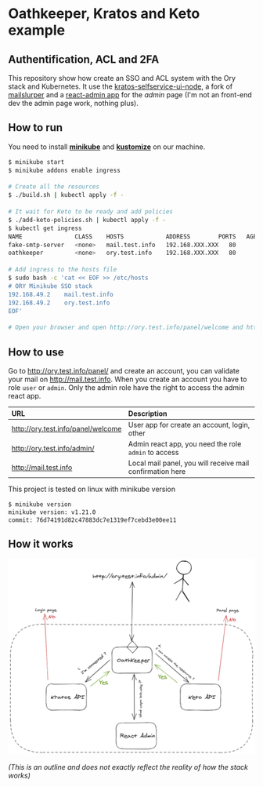 # Oathkeeper, Kratos and Keto example
## Authentification, ACL and 2FA

This repository show how create an SSO and ACL system with the Ory stack and Kubernetes.
It use the [kratos-selfservice-ui-node](https://github.com/ory/kratos-selfservice-ui-node), a fork of [mailslurper](https://github.com/pngouin/mailslurper) and a [react-admin app](https://github.com/pngouin/react-admin-ory) for the *admin* page (I'm not an front-end dev the admin page work, nothing plus).


## How to run

You need to install **[minikube](https://minikube.sigs.k8s.io/docs/start/)** and **[kustomize](https://kubernetes-sigs.github.io/kustomize/installation/)** on our machine.

```bash
$ minikube start
$ minikube addons enable ingress

# Create all the resources
$ ./build.sh | kubectl apply -f -

# It wait for Keto to be ready and add policies
$ ./add-keto-policies.sh | kubectl apply -f -
$ kubectl get ingress
NAME               CLASS    HOSTS            ADDRESS        PORTS   AGE
fake-smtp-server   <none>   mail.test.info   192.168.XXX.XXX   80      119s
oathkeeper         <none>   ory.test.info    192.168.XXX.XXX   80      119s

# Add ingress to the hosts file
$ sudo bash -c 'cat << EOF >> /etc/hosts
# ORY Minikube SSO stack
192.168.49.2    mail.test.info
192.168.49.2    ory.test.info
EOF'

# Open your browser and open http://ory.test.info/panel/welcome and http://mail.test.info
```

## How to use

Go to http://ory.test.info/panel/ and create an account, you can validate your mail on http://mail.test.info. When you create an account you have to role `user` or `admin`. Only the admin role have the right to access the admin react app.

| URL | Description |
| :--- | :--- |
| http://ory.test.info/panel/welcome | User app for create an account, login, other |
| http://ory.test.info/admin/ | Admin react app, you need the role `admin` to access |
| http://mail.test.info | Local mail panel, you will receive mail confirmation here |

This project is tested on linux with minikube version 
```
$ minikube version
minikube version: v1.21.0
commit: 76d74191d82c47883dc7e1319ef7cebd3e00ee11
```

## How it works

![schema](.docs/diagram.png)

*(This is an outline and does not exactly reflect the reality of how the stack works)*

